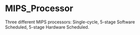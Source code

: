 # MIPS_Processor
Three different MIPS processors: Single-cycle, 5-stage Software Scheduled, 5-stage Hardware Scheduled.
